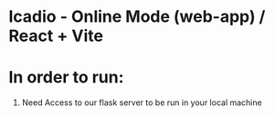 # Icadio - Online Mode (web-app) / React + Vite

# In order to run:
1. Need Access to our flask server to be run in your local machine
